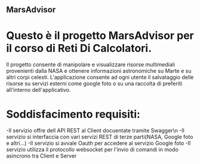 ## MarsAdvisor
# Questo è il progetto MarsAdvisor per il corso di Reti Di Calcolatori.
Il progetto consente di manipolare e visualizzare risorse multimediali provenienti dalla NASA e ottenere informazioni astronomiche su Marte e su altri corpi celesti.
L'applicazione consente ad ogni utente il salvataggio delle risorse su servizi esterni come google foto o su una raccolta di preferiti all'interno dell'applicativo.

# Soddisfacimento requisiti:
-Il servizio offre dell API REST al Client docuentate tramite Swagger\n
-Il servizio si interfaccia con vari servizi REST di terze parti(NASA, Google foto e altri...)
-Il servizio si avvale Oauth per accedere al servizio Google foto
-Il servizio utilizza il protocollo websocket per l'invio di comandi in modo asincrono tra Client e Server

